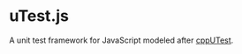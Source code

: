 uTest.js
========

A unit test framework for JavaScript modeled after [cppUTest](http://cpputest.github.io).
